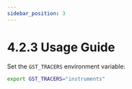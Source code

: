 ```yaml
---
sidebar_position: 3
---
```

# 4.2.3 Usage Guide

Set the `GST_TRACERS` environment variable:

```bash
export GST_TRACERS="instruments"
```
